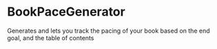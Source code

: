 # BookPaceGenerator
Generates and lets you track the pacing of your book based on the end goal, and the table of contents
